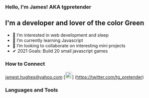 ### Hello, I'm James! AKA tgpretender

## I'm a developer and lover of the color Green
- 👀 I’m interested in web development and sleep
- 🌱 I’m currently learning Javascript
- 💞️ I’m looking to collaborate on interesting mini projects
- ✔ 2021 Goals: Build 20 small javascript games

### How to Connect
jamest.hughes@yahoo.com
[<img width="22px" src="https://cdn.jsdelivr.net/npm/simple-icons@v3/icons/twitter.svg" />] (https://twitter.com/tg_pretender)


### Languages and Tools

